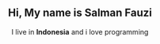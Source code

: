<h2 align="center"> Hi, My name is Salman Fauzi</h2>
<p align="center">I live in <b>Indonesia</b> and i love programming</p
